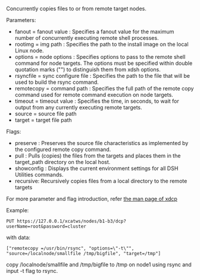 Concurrently copies files to or from remote target nodes.  
  
Parameters:  


  * fanout = fanout value&nbsp;: Specifies a fanout value for the maximum number of concurrently executing remote shell processes. 
  * rootimg = img path&nbsp;: Specifies the path to the install image on the local Linux node. 
  * options = node options&nbsp;: Specifies options to pass to the remote shell command for node targets. The options must be specified within double quotation marks ("") to distinguish them from xdsh options. 
  * rsyncfile = sync configure file&nbsp;: Specifies the path to the file that will be used to build the rsync command. 
  * remotecopy = command path&nbsp;: Specifies the full path of the remote copy command used for remote command execution on node targets. 
  * timeout = timeout value&nbsp;: Specifies the time, in seconds, to wait for output from any currently executing remote targets. 
  * source = source file path 
  * target = target file path 

  
Flags:  


  * preserve&nbsp;: Preserves the source file characteristics as implemented by the configured remote copy command. 
  * pull&nbsp;: Pulls (copies) the files from the targets and places them in the target_path directory on the local host. 
  * showconfig&nbsp;: Displays the current environment settings for all DSH Utilities commands. 
  * recursive: Recursively copies files from a local directory to the remote targets 

  
For more parameter and flag introduction, refer [the man page of xdcp](http://xcat.sourceforge.net/man1/xdcp.1.html)  
  
Example:  

    
    PUT https://127.0.0.1/xcatws/nodes/b1-b3/dcp?userName=root&password=cluster

  


with data:  

    
    ["remotecopy =/usr/bin/rsync", "options=\"-t\"", "source=/localnode/smallfile /tmp/bigfile", "target=/tmp"]

  


copy /localnode/smallfile and /tmp/bigfile to /tmp on node1 using rsync and input -t flag to rsync. 
